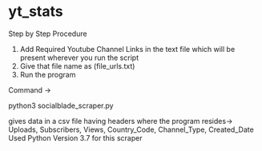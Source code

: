 # yt_stats

Step by Step Procedure


1. Add Required Youtube Channel Links in the text file which will be present wherever you run the script
2. Give that file name as (file_urls.txt)
3. Run the program 

Command -> 

python3 socialblade_scraper.py


gives data in a csv file having headers where the program resides-> 
Uploads, Subscribers, Views, Country_Code, Channel_Type, Created_Date
Used Python Version 3.7 for this scraper
